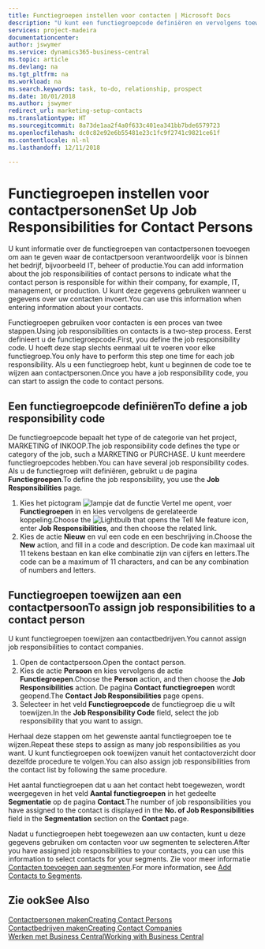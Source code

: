 ```yaml
---
title: Functiegroepen instellen voor contacten | Microsoft Docs
description: "U kunt een functiegroepcode definiëren en vervolgens toewijzen aan een contact om de taken aan te geven waarvoor uw contact verantwoordelijk is in hun bedrijf, bijvoorbeeld, IT of productie."
services: project-madeira
documentationcenter: 
author: jswymer
ms.service: dynamics365-business-central
ms.topic: article
ms.devlang: na
ms.tgt_pltfrm: na
ms.workload: na
ms.search.keywords: task, to-do, relationship, prospect
ms.date: 10/01/2018
ms.author: jswymer
redirect_url: marketing-setup-contacts
ms.translationtype: HT
ms.sourcegitcommit: 8a73de1aa2f4a0f633c401ea341bb7bde6579723
ms.openlocfilehash: dc0c82e92e6b55481e23c1fc9f2741c9821ce61f
ms.contentlocale: nl-nl
ms.lasthandoff: 12/11/2018

---
```

# <a name="set-up-job-responsibilities-for-contact-persons"></a><span data-ttu-id="f6619-103">Functiegroepen instellen voor contactpersonen</span><span class="sxs-lookup"><span data-stu-id="f6619-103">Set Up Job Responsibilities for Contact Persons</span></span>
<span data-ttu-id="f6619-104">U kunt informatie over de functiegroepen van contactpersonen toevoegen om aan te geven waar de contactpersoon verantwoordelijk voor is binnen het bedrijf, bijvoorbeeld IT, beheer of productie.</span><span class="sxs-lookup"><span data-stu-id="f6619-104">You can add information about the job responsibilities of contact persons to indicate what the contact person is responsible for within their company, for example, IT, management, or production.</span></span> <span data-ttu-id="f6619-105">U kunt deze gegevens gebruiken wanneer u gegevens over uw contacten invoert.</span><span class="sxs-lookup"><span data-stu-id="f6619-105">You can use this information when entering information about your contacts.</span></span>

<span data-ttu-id="f6619-106">Functiegroepen gebruiken voor contacten is een proces van twee stappen.</span><span class="sxs-lookup"><span data-stu-id="f6619-106">Using job responsibilities on contacts is a two-step process.</span></span> <span data-ttu-id="f6619-107">Eerst definieert u de functiegroepcode.</span><span class="sxs-lookup"><span data-stu-id="f6619-107">First, you define the job responsibility code.</span></span> <span data-ttu-id="f6619-108">U hoeft deze stap slechts eenmaal uit te voeren voor elke functiegroep.</span><span class="sxs-lookup"><span data-stu-id="f6619-108">You only have to perform this step one time for each job responsibility.</span></span> <span data-ttu-id="f6619-109">Als u een functiegroep hebt, kunt u beginnen de code toe te wijzen aan contactpersonen.</span><span class="sxs-lookup"><span data-stu-id="f6619-109">Once you have a job responsibility code, you can start to assign the code to contact persons.</span></span>

## <a name="to-define-a-job-responsibility-code"></a><span data-ttu-id="f6619-110">Een functiegroepcode definiëren</span><span class="sxs-lookup"><span data-stu-id="f6619-110">To define a job responsibility code</span></span>
<span data-ttu-id="f6619-111">De functiegroepcode bepaalt het type of de categorie van het project, MARKETING of INKOOP.</span><span class="sxs-lookup"><span data-stu-id="f6619-111">The job responsibility code defines the type or category of the job, such a MARKETING or PURCHASE.</span></span> <span data-ttu-id="f6619-112">U kunt meerdere functiegroepcodes hebben.</span><span class="sxs-lookup"><span data-stu-id="f6619-112">You can have several job responsibility codes.</span></span> <span data-ttu-id="f6619-113">Als u de functiegroep wilt definiëren, gebruikt u de pagina **Functiegroepen**.</span><span class="sxs-lookup"><span data-stu-id="f6619-113">To define the job responsibility, you use the **Job Responsibilities** page.</span></span>

1. <span data-ttu-id="f6619-114">Kies het pictogram ![lampje dat de functie Vertel me opent](media/ui-search/search_small.png "Vertel me wat u wilt doen"), voer **Functiegroepen** in en kies vervolgens de gerelateerde koppeling.</span><span class="sxs-lookup"><span data-stu-id="f6619-114">Choose the ![Lightbulb that opens the Tell Me feature](media/ui-search/search_small.png "Tell me what you want to do") icon, enter **Job Responsibilities**, and then choose the related link.</span></span>
2. <span data-ttu-id="f6619-115">Kies de actie **Nieuw** en vul een code en een beschrijving in.</span><span class="sxs-lookup"><span data-stu-id="f6619-115">Choose the **New** action, and fill in a code and description.</span></span> <span data-ttu-id="f6619-116">De code kan maximaal uit 11 tekens bestaan en kan elke combinatie zijn van cijfers en letters.</span><span class="sxs-lookup"><span data-stu-id="f6619-116">The code can be a maximum of 11 characters, and can be any combination of numbers and letters.</span></span>

## <a name="to-assign-job-responsibilities-to-a-contact-person"></a><span data-ttu-id="f6619-117">Functiegroepen toewijzen aan een contactpersoon</span><span class="sxs-lookup"><span data-stu-id="f6619-117">To assign job responsibilities to a contact person</span></span>
<span data-ttu-id="f6619-118">U kunt functiegroepen toewijzen aan contactbedrijven.</span><span class="sxs-lookup"><span data-stu-id="f6619-118">You cannot assign job responsibilities to contact companies.</span></span>

1. <span data-ttu-id="f6619-119">Open de contactpersoon.</span><span class="sxs-lookup"><span data-stu-id="f6619-119">Open the contact person.</span></span>
2. <span data-ttu-id="f6619-120">Kies de actie **Persoon** en kies vervolgens de actie **Functiegroepen**.</span><span class="sxs-lookup"><span data-stu-id="f6619-120">Choose the **Person** action, and then choose the **Job Responsibilities** action.</span></span> <span data-ttu-id="f6619-121">De pagina **Contact functiegroepen** wordt geopend.</span><span class="sxs-lookup"><span data-stu-id="f6619-121">The **Contact Job Responsibilities** page opens.</span></span>
3. <span data-ttu-id="f6619-122">Selecteer in het veld **Functiegroepcode** de functiegroep die u wilt toewijzen.</span><span class="sxs-lookup"><span data-stu-id="f6619-122">In the **Job Responsibility Code** field, select the job responsibility that you want to assign.</span></span>

<span data-ttu-id="f6619-123">Herhaal deze stappen om het gewenste aantal functiegroepen toe te wijzen.</span><span class="sxs-lookup"><span data-stu-id="f6619-123">Repeat these steps to assign as many job responsibilities as you want.</span></span> <span data-ttu-id="f6619-124">U kunt functiegroepen ook toewijzen vanuit het contactoverzicht door dezelfde procedure te volgen.</span><span class="sxs-lookup"><span data-stu-id="f6619-124">You can also assign job responsibilities from the contact list by following the same procedure.</span></span>

<span data-ttu-id="f6619-125">Het aantal functiegroepen dat u aan het contact hebt toegewezen, wordt weergegeven in het veld **Aantal functiegroepen** in het gedeelte **Segmentatie** op de pagina **Contact**.</span><span class="sxs-lookup"><span data-stu-id="f6619-125">The number of job responsibilities you have assigned to the contact is displayed in the **No. of Job Responsibilities** field in the **Segmentation** section on the **Contact** page.</span></span>

<span data-ttu-id="f6619-126">Nadat u functiegroepen hebt toegewezen aan uw contacten, kunt u deze gegevens gebruiken om contacten voor uw segmenten te selecteren.</span><span class="sxs-lookup"><span data-stu-id="f6619-126">After you have assigned job responsibilities to your contacts, you can use this information to select contacts for your segments.</span></span> <span data-ttu-id="f6619-127">Zie voor meer informatie [Contacten toevoegen aan segmenten](marketing-add-contact-segment.md).</span><span class="sxs-lookup"><span data-stu-id="f6619-127">For more information, see [Add Contacts to Segments](marketing-add-contact-segment.md).</span></span>

## <a name="see-also"></a><span data-ttu-id="f6619-128">Zie ook</span><span class="sxs-lookup"><span data-stu-id="f6619-128">See Also</span></span>
[<span data-ttu-id="f6619-129">Contactpersonen maken</span><span class="sxs-lookup"><span data-stu-id="f6619-129">Creating Contact Persons</span></span>](marketing-create-contact-persons.md)  
[<span data-ttu-id="f6619-130">Contactbedrijven maken</span><span class="sxs-lookup"><span data-stu-id="f6619-130">Creating Contact Companies</span></span>](marketing-create-contact-companies.md)  
[<span data-ttu-id="f6619-131">Werken met Business Central</span><span class="sxs-lookup"><span data-stu-id="f6619-131">Working with Business Central</span></span>](ui-work-product.md)

